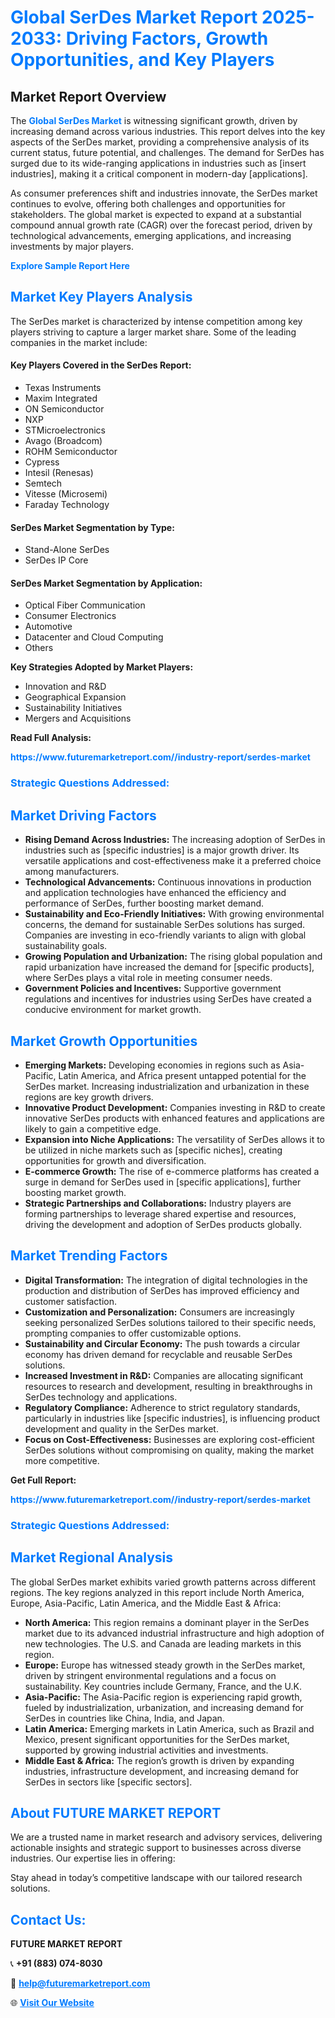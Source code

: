 <h1 style="color: #007BFF;">Global SerDes Market Report 2025-2033: Driving Factors, Growth Opportunities, and Key Players</h1>

<section id="overview">
<h2>Market Report Overview</h2>
<p>The <a href="https://www.futuremarketreport.com//industry-report/serdes-market" style="color: #007BFF; text-decoration: none;"><strong>Global SerDes Market</strong></a> is witnessing significant growth, driven by increasing demand across various industries. This report delves into the key aspects of the SerDes market, providing a comprehensive analysis of its current status, future potential, and challenges. The demand for SerDes has surged due to its wide-ranging applications in industries such as [insert industries], making it a critical component in modern-day [applications].</p>
<p>As consumer preferences shift and industries innovate, the SerDes market continues to evolve, offering both challenges and opportunities for stakeholders. The global market is expected to expand at a substantial compound annual growth rate (CAGR) over the forecast period, driven by technological advancements, emerging applications, and increasing investments by major players.</p>
</section>

<section id="overview">
<p><a href="https://www.futuremarketreport.com//request-sample/reportId=57030" style="color: #007BFF; text-decoration: none;"><strong>Explore Sample Report Here</strong></a></p>
</section>

<section id="key-players">
<h2 style="color: #007BFF;">Market Key Players Analysis</h2>
<p>The SerDes market is characterized by intense competition among key players striving to capture a larger market share. Some of the leading companies in the market include:</p>
<h4>Key Players Covered in the SerDes Report:</h4>
<ul><li>Texas Instruments</li><li>Maxim Integrated</li><li>ON Semiconductor</li><li>NXP</li><li>STMicroelectronics</li><li>Avago (Broadcom)</li><li>ROHM Semiconductor</li><li>Cypress</li><li>Intesil (Renesas)</li><li>Semtech</li><li>Vitesse (Microsemi)</li><li>Faraday Technology</li></ul>
<h4>SerDes Market Segmentation by Type:</h4>
<ul><li>Stand-Alone SerDes</li><li>SerDes IP Core</li></ul>

<h4>SerDes Market Segmentation by Application:</h4>
<ul><li>Optical Fiber Communication</li><li>Consumer Electronics</li><li>Automotive</li><li>Datacenter and Cloud Computing</li><li>Others</li></ul>
<p><strong>Key Strategies Adopted by Market Players:</strong></p>
<ul>
<li>Innovation and R&D</li>
<li>Geographical Expansion</li>
<li>Sustainability Initiatives</li>
<li>Mergers and Acquisitions</li>
</ul>
</section>

<section>
<p><strong>Read Full Analysis: </strong></p><a href="https://www.futuremarketreport.com//industry-report/serdes-market" style="color: #007BFF; text-decoration: none;"><strong>https://www.futuremarketreport.com//industry-report/serdes-market</strong></a>
<h3 style="color: #007BFF;">Strategic Questions Addressed:</h3>
</section>

<section id="driving-factors">
<h2 style="color: #007BFF;">Market Driving Factors</h2>
<ul>
<li><strong>Rising Demand Across Industries:</strong> The increasing adoption of SerDes in industries such as [specific industries] is a major growth driver. Its versatile applications and cost-effectiveness make it a preferred choice among manufacturers.</li>
<li><strong>Technological Advancements:</strong> Continuous innovations in production and application technologies have enhanced the efficiency and performance of SerDes, further boosting market demand.</li>
<li><strong>Sustainability and Eco-Friendly Initiatives:</strong> With growing environmental concerns, the demand for sustainable SerDes solutions has surged. Companies are investing in eco-friendly variants to align with global sustainability goals.</li>
<li><strong>Growing Population and Urbanization:</strong> The rising global population and rapid urbanization have increased the demand for [specific products], where SerDes plays a vital role in meeting consumer needs.</li>
<li><strong>Government Policies and Incentives:</strong> Supportive government regulations and incentives for industries using SerDes have created a conducive environment for market growth.</li>
</ul>
</section>

<section id="growth-opportunities">
<h2 style="color: #007BFF;">Market Growth Opportunities</h2>
<ul>
<li><strong>Emerging Markets:</strong> Developing economies in regions such as Asia-Pacific, Latin America, and Africa present untapped potential for the SerDes market. Increasing industrialization and urbanization in these regions are key growth drivers.</li>
<li><strong>Innovative Product Development:</strong> Companies investing in R&D to create innovative SerDes products with enhanced features and applications are likely to gain a competitive edge.</li>
<li><strong>Expansion into Niche Applications:</strong> The versatility of SerDes allows it to be utilized in niche markets such as [specific niches], creating opportunities for growth and diversification.</li>
<li><strong>E-commerce Growth:</strong> The rise of e-commerce platforms has created a surge in demand for SerDes used in [specific applications], further boosting market growth.</li>
<li><strong>Strategic Partnerships and Collaborations:</strong> Industry players are forming partnerships to leverage shared expertise and resources, driving the development and adoption of SerDes products globally.</li>
</ul>
</section>

<section id="trending-factors">
<h2 style="color: #007BFF;">Market Trending Factors</h2>
<ul>
<li><strong>Digital Transformation:</strong> The integration of digital technologies in the production and distribution of SerDes has improved efficiency and customer satisfaction.</li>
<li><strong>Customization and Personalization:</strong> Consumers are increasingly seeking personalized SerDes solutions tailored to their specific needs, prompting companies to offer customizable options.</li>
<li><strong>Sustainability and Circular Economy:</strong> The push towards a circular economy has driven demand for recyclable and reusable SerDes solutions.</li>
<li><strong>Increased Investment in R&D:</strong> Companies are allocating significant resources to research and development, resulting in breakthroughs in SerDes technology and applications.</li>
<li><strong>Regulatory Compliance:</strong> Adherence to strict regulatory standards, particularly in industries like [specific industries], is influencing product development and quality in the SerDes market.</li>
<li><strong>Focus on Cost-Effectiveness:</strong> Businesses are exploring cost-efficient SerDes solutions without compromising on quality, making the market more competitive.</li>
</ul>
</section>

<section>
<p><strong>Get Full Report: </strong></p><a href="https://www.futuremarketreport.com//industry-report/serdes-market" style="color: #007BFF; text-decoration: none;"><strong>https://www.futuremarketreport.com//industry-report/serdes-market</strong></a>
<h3 style="color: #007BFF;">Strategic Questions Addressed:</h3>
</section>


<section id="regional-analysis">
<h2 style="color: #007BFF;">Market Regional Analysis</h2>
<p>The global SerDes market exhibits varied growth patterns across different regions. The key regions analyzed in this report include North America, Europe, Asia-Pacific, Latin America, and the Middle East & Africa:</p>
<ul>
<li><strong>North America:</strong> This region remains a dominant player in the SerDes market due to its advanced industrial infrastructure and high adoption of new technologies. The U.S. and Canada are leading markets in this region.</li>
<li><strong>Europe:</strong> Europe has witnessed steady growth in the SerDes market, driven by stringent environmental regulations and a focus on sustainability. Key countries include Germany, France, and the U.K.</li>
<li><strong>Asia-Pacific:</strong> The Asia-Pacific region is experiencing rapid growth, fueled by industrialization, urbanization, and increasing demand for SerDes in countries like China, India, and Japan.</li>
<li><strong>Latin America:</strong> Emerging markets in Latin America, such as Brazil and Mexico, present significant opportunities for the SerDes market, supported by growing industrial activities and investments.</li>
<li><strong>Middle East & Africa:</strong> The region’s growth is driven by expanding industries, infrastructure development, and increasing demand for SerDes in sectors like [specific sectors].</li>
</ul>
</section>

<footer>
<h2 style="color: #007BFF;">About FUTURE MARKET REPORT</h2>
<p>We are a trusted name in market research and advisory services, delivering actionable insights and strategic support to businesses across diverse industries. Our expertise lies in offering:</p>

<p>Stay ahead in today’s competitive landscape with our tailored research solutions.</p>

<h2 style="color: #007BFF;">Contact Us:</h2>
<p><strong>FUTURE MARKET REPORT</strong></p>
<p>📞 <strong>+91 (883) 074-8030</strong></p>
<p>📧 <strong><a href="mailto:help@futuremarketreport.com" style="color: #007BFF;">help@futuremarketreport.com</a></strong></p>
<p>🌐 <strong><a href="https://www.futuremarketreport.com/" style="color: #007BFF;">Visit Our Website</a></strong></p>
</footer>